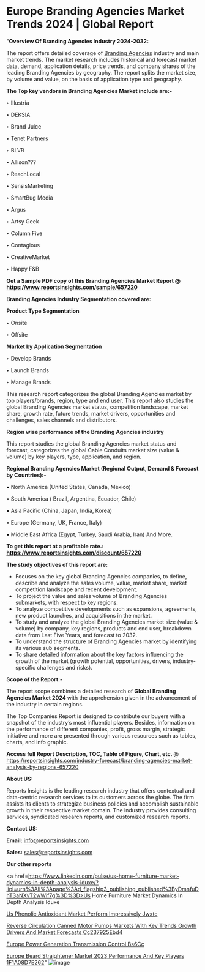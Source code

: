 # Europe Branding Agencies Market Trends 2024 | Global Report

 "<strong>Overview Of Branding Agencies Industry 2024-2032:</strong>

The report offers detailed coverage of <a href=https://www.reportsinsights.com/sample/657220>Branding Agencies</a> industry and main market trends. The market research includes historical and forecast market data, demand, application details, price trends, and company shares of the leading Branding Agencies by geography. The report splits the market size, by volume and value, on the basis of application type and geography.

<strong>The Top key vendors in Branding Agencies Market include are:- </strong>

‣ Illustria

‣ DEKSIA

‣ Brand Juice

‣ Tenet Partners

‣ BLVR

‣ Allison???

‣ ReachLocal

‣ SensisMarketing

‣ SmartBug Media

‣ Argus

‣ Artsy Geek

‣ Column Five

‣ Contagious

‣ CreativeMarket

‣ Happy F&B

<strong>Get a Sample PDF copy of this Branding Agencies Market Report </strong><strong>@ <a href=https://www.reportsinsights.com/sample/657220 style=color:#0000ff;>https://www.reportsinsights.com/sample/657220</a> </strong>

<strong>Branding Agencies Industry Segmentation covered are:</strong>

<strong>Product Type Segmentation</strong>

‣ Onsite

‣ Offsite

<strong>Market by Application Segmentation</strong>

‣ Develop Brands

‣ Launch Brands

‣ Manage Brands

This research report categorizes the global Branding Agencies market by top players/brands, region, type and end user. This report also studies the global Branding Agencies market status, competition landscape, market share, growth rate, future trends, market drivers, opportunities and challenges, sales channels and distributors.

<strong>Region wise performance of the Branding Agencies industry</strong><strong> </strong>

This report studies the global Branding Agencies market status and forecast, categorizes the global Cable Conduits market size (value &amp; volume) by key players, type, application, and region. 

<strong>Regional Branding Agencies Market (Regional Output, Demand &amp; Forecast by Countries):-</strong>

• North America (United States, Canada, Mexico)

• South America ( Brazil, Argentina, Ecuador, Chile)

• Asia Pacific (China, Japan, India, Korea)

• Europe (Germany, UK, France, Italy)

• Middle East Africa (Egypt, Turkey, Saudi Arabia, Iran) And More.

<strong>To get this report at a profitable rate.: <a href=https://www.reportsinsights.com/discount/657220 style=color:#0000ff;>https://www.reportsinsights.com/discount/657220</a></strong>

<strong>The study objectives of this report are:</strong>
<ul>
  <li>Focuses on the key global Branding Agencies companies, to define, describe and analyze the sales volume, value, market share, market competition landscape and recent development.</li>
  <li>To project the value and sales volume of Branding Agencies submarkets, with respect to key regions.</li>
  <li>To analyze competitive developments such as expansions, agreements, new product launches, and acquisitions in the market.</li>
  <li>To study and analyze the global Branding Agencies market size (value &amp; volume) by company, key regions, products and end user, breakdown data from Last Five Years, and forecast to 2032.</li>
  <li>To understand the structure of Branding Agencies market by identifying its various sub segments.</li>
  <li>To share detailed information about the key factors influencing the growth of the market (growth potential, opportunities, drivers, industry-specific challenges and risks).</li>
</ul>
<strong>Scope of the Report:-</strong><strong> </strong>

The report scope combines a detailed research of <strong>Global Branding Agencies Market 2024 </strong>with the apprehension given in the advancement of the industry in certain regions.

The Top Companies Report is designed to contribute our buyers with a snapshot of the industry’s most influential players. Besides, information on the performance of different companies, profit, gross margin, strategic initiative and more are presented through various resources such as tables, charts, and info graphic.

<strong>Access full Report Description, TOC, Table of Figure, Chart, etc. </strong>@   <a href=https://reportsinsights.com/industry-forecast/branding-agencies-market-analysis-by-regions-657220 style=color:#0000ff;>https://reportsinsights.com/industry-forecast/branding-agencies-market-analysis-by-regions-657220</a>

<strong>About US:</strong>

Reports Insights is the leading research industry that offers contextual and data-centric research services to its customers across the globe. The firm assists its clients to strategize business policies and accomplish sustainable growth in their respective market domain. The industry provides consulting services, syndicated research reports, and customized research reports.

<strong>Contact US:</strong>

<p class=""""><b>Email:</b> <a href=mailto:info@reportsinsights.com>info@reportsinsights.com</a></p>
<p class=""""><b>Sales:</b> <a href=mailto:sales@reportsinsights.com>sales@reportsinsights.com</a></p>

<strong>Our other reports</strong>

<a href=https://www.linkedin.com/pulse/us-home-furniture-market-dynamics-in-depth-analysis-iduxe/?lipi=urn%3Ali%3Apage%3Ad_flagship3_publishing_published%3ByDmnfuDhT3aNXvT2wWif7g%3D%3D>Us Home Furniture Market Dynamics In Depth Analysis Iduxe</a>

<a href=https://www.linkedin.com/pulse/us-phenolic-antioxidant-market-perform-impressively-jwxtc/>Us Phenolic Antioxidant Market Perform Impressively Jwxtc</a>

<a href=https://medium.com/@sakshideshmukh994/reverse-circulation-canned-motor-pumps-markets-with-key-trends-growth-drivers-and-market-forecasts-cc237925ebd4>Reverse Circulation Canned Motor Pumps Markets With Key Trends Growth Drivers And Market Forecasts Cc237925Ebd4</a>

<a href=https://www.linkedin.com/pulse/europe-power-generation-transmission-control-bs6cc/>Europe Power Generation Transmission Control Bs6Cc</a>

<a href=https://medium.com/@d7298290/europe-beard-straightener-market-2023-performance-and-key-players-1f1a08d7e262>Europe Beard Straightener Market 2023 Performance And Key Players 1F1A08D7E262</a>"
![image](https://github.com/daminid12/RImarketresearch/assets/158430485/6bab7db6-6fff-4aa4-902c-26eb8a620815)
